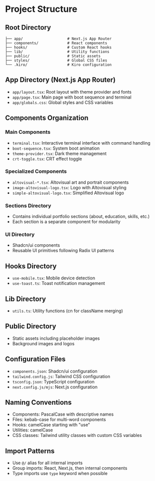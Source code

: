 # Project Structure

## Root Directory
```
├── app/                    # Next.js App Router
├── components/             # React components
├── hooks/                  # Custom React hooks
├── lib/                    # Utility functions
├── public/                 # Static assets
├── styles/                 # Global CSS files
└── .kiro/                  # Kiro configuration
```

## App Directory (Next.js App Router)
- `app/layout.tsx`: Root layout with theme provider and fonts
- `app/page.tsx`: Main page with boot sequence and terminal
- `app/globals.css`: Global styles and CSS variables

## Components Organization

### Main Components
- `terminal.tsx`: Interactive terminal interface with command handling
- `boot-sequence.tsx`: System boot animation
- `theme-provider.tsx`: Dark theme management
- `crt-toggle.tsx`: CRT effect toggle

### Specialized Components
- `altovisual-*.tsx`: Altovisual art and portrait components
- `image-altovisual-logo.tsx`: Logo with Altovisual styling
- `simple-altovisual-logo.tsx`: Simplified Altovisual logo

### Sections Directory
- Contains individual portfolio sections (about, education, skills, etc.)
- Each section is a separate component for modularity

### UI Directory
- Shadcn/ui components
- Reusable UI primitives following Radix UI patterns

## Hooks Directory
- `use-mobile.tsx`: Mobile device detection
- `use-toast.ts`: Toast notification management

## Lib Directory
- `utils.ts`: Utility functions (cn for className merging)

## Public Directory
- Static assets including placeholder images
- Background images and logos

## Configuration Files
- `components.json`: Shadcn/ui configuration
- `tailwind.config.js`: Tailwind CSS configuration
- `tsconfig.json`: TypeScript configuration
- `next.config.js/mjs`: Next.js configuration

## Naming Conventions
- Components: PascalCase with descriptive names
- Files: kebab-case for multi-word components
- Hooks: camelCase starting with "use"
- Utilities: camelCase
- CSS classes: Tailwind utility classes with custom CSS variables

## Import Patterns
- Use `@/` alias for all internal imports
- Group imports: React, Next.js, then internal components
- Type imports use `type` keyword when possible
